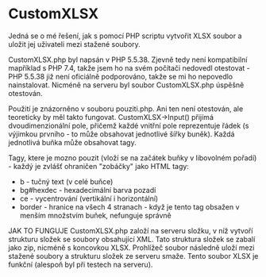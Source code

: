 # CustomXLSX

Jedná se o mé řešení, jak s pomocí PHP scriptu vytvořit XLSX soubor a uložit jej uživateli mezi stažené soubory. 

CustomXLSX.php byl napsán v PHP 5.5.38. Zjevně tedy není kompatibilní mapříklad s PHP 7.4, takže jsem ho na svém počítači nedovedl otestovat - PHP 5.5.38 již není oficiálně podporováno, takže se mi ho nepovedlo nainstalovat. Nicméně na serveru byl soubor CustomXLSX.php úspěšně otestován.

Použití je znázorněno v souboru pouziti.php. Ani ten není otestován, ale teoreticky by měl takto fungovat. CustomXLSX->Input() přijímá dvoudimenzionální pole, přičemž každé vnitřní pole reprezentuje řádek (s výjimkou prvního - to může obsahovat jednotlivé šířky buněk). Každá jednotlivá buňka může obsahovat tagy.

Tagy, ktere je mozno pouzit (vloží se na začátek buňky v libovolném pořadí) - každý je zvlášť ohraničen "zobáčky" jako HTML tagy:
 - b - tučný text (v celé buňce)
 - bg#hexdec - hexadecimální barva pozadí
 - ce - vycentrování (vertikální i horizontální)
 - border - hranice na všech 4 stranach - když je tento tag obsažen v menším množstvím buňek, nefunguje správně

JAK TO FUNGUJE
  CustomXLSX.php založí na serveru složku, v níž vytvoří strukturu složek se soubory obsahující XML. Tato struktura složek se zabalí jako zip, nicméně s koncovkou XLSX. Prohlížeč soubor následně uloží mezi stažené soubory a strukturu složek ze serveru smaže. Tento soubor XLSX je funkční (alespoň byl při testech na serveru).
